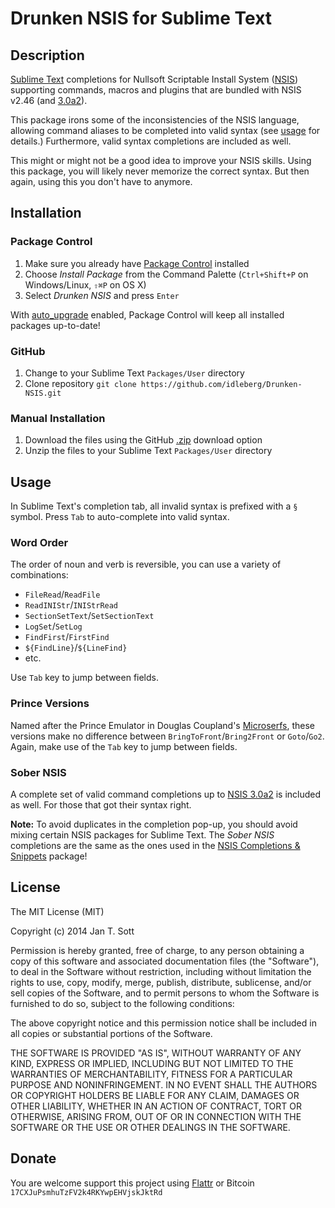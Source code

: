 # Drunken NSIS for Sublime Text

## Description

[Sublime Text](http://www.sublimetext.com/) completions for Nullsoft Scriptable Install System ([NSIS](http://nsis.sourceforge.net/)) supporting commands, macros and plugins that are bundled with NSIS v2.46 (and [3.0a2](http://sourceforge.net/projects/nsis/files/NSIS%203%20Pre-release/3.0a2/RELEASE.html/view)).

This package irons some of the inconsistencies of the NSIS language, allowing command aliases to be completed into valid syntax (see [usage](#usage) for details.) Furthermore, valid syntax completions are included as well.

This might or might not be a good idea to improve your NSIS skills. Using this package, you will likely never memorize the correct syntax. But then again, using this you don't have to anymore.

## Installation

### Package Control

1. Make sure you already have [Package Control](https://sublime.wbond.net/installation) installed
2. Choose *Install Package* from the Command Palette (`Ctrl+Shift+P` on Windows/Linux, `⇧⌘P` on OS X)
3. Select *Drunken NSIS* and press `Enter`

With [auto_upgrade](http://wbond.net/sublime_packages/package_control/settings/) enabled, Package Control will keep all installed packages up-to-date!

### GitHub ###

1. Change to your Sublime Text `Packages/User` directory
2. Clone repository `git clone https://github.com/idleberg/Drunken-NSIS.git`

### Manual Installation ###

1. Download the files using the GitHub [.zip](https://github.com/idleberg/Drunken-NSIS/archive/master.zip) download option
2. Unzip the files to your Sublime Text `Packages/User` directory

## Usage

In Sublime Text's completion tab, all invalid syntax is prefixed with a `§` symbol. Press `Tab` to auto-complete into valid syntax.

### Word Order

The order of noun and verb is reversible, you can use a variety of combinations:

* `FileRead`/`ReadFile`
* `ReadINIStr`/`INIStrRead`
* `SectionSetText`/`SetSectionText`
* `LogSet`/`SetLog`
* `FindFirst`/`FirstFind`
* `${FindLine}`/`${LineFind}`
* etc.

Use `Tab` key to jump between fields.

### Prince Versions

Named after the Prince Emulator in Douglas Coupland's [Microserfs](http://www.wired.com/wired/archive/2.01/microserfs.html), these versions make no difference between `BringToFront`/`Bring2Front` or `Goto`/`Go2`. Again, make use of the `Tab` key to jump between fields.

### Sober NSIS

A complete set of valid command completions up to [NSIS 3.0a2](http://sourceforge.net/projects/nsis/files/NSIS%203%20Pre-release/3.0a2/RELEASE.html/view) is included as well. For those that got their syntax right.

__Note:__ To avoid duplicates in the completion pop-up, you should avoid mixing certain NSIS packages for Sublime Text. The *Sober NSIS* completions are the same as the ones used in the [NSIS Completions & Snippets](http://github.com/idleberg/NSIS-Sublime-Text) package!

## License

The MIT License (MIT)

Copyright (c) 2014 Jan T. Sott

Permission is hereby granted, free of charge, to any person obtaining a copy of this software and associated documentation files (the "Software"), to deal in the Software without restriction, including without limitation the rights to use, copy, modify, merge, publish, distribute, sublicense, and/or sell copies of the Software, and to permit persons to whom the Software is furnished to do so, subject to the following conditions:

The above copyright notice and this permission notice shall be included in all copies or substantial portions of the Software.

THE SOFTWARE IS PROVIDED "AS IS", WITHOUT WARRANTY OF ANY KIND, EXPRESS OR IMPLIED, INCLUDING BUT NOT LIMITED TO THE WARRANTIES OF MERCHANTABILITY, FITNESS FOR A PARTICULAR PURPOSE AND NONINFRINGEMENT. IN NO EVENT SHALL THE AUTHORS OR COPYRIGHT HOLDERS BE LIABLE FOR ANY CLAIM, DAMAGES OR OTHER LIABILITY, WHETHER IN AN ACTION OF CONTRACT, TORT OR OTHERWISE, ARISING FROM, OUT OF OR IN CONNECTION WITH THE SOFTWARE OR THE USE OR OTHER DEALINGS IN THE SOFTWARE.

## Donate

You are welcome support this project using [Flattr](https://flattr.com/submit/auto?user_id=idleberg&url=https://github.com/idleberg/Drunken-NSIS) or Bitcoin `17CXJuPsmhuTzFV2k4RKYwpEHVjskJktRd`